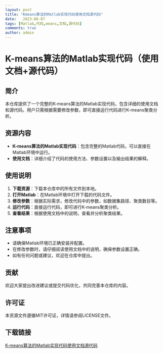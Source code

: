 ```yaml
---
layout: post
title: "Kmeans算法的Matlab实现代码使用文档源代码"
date:   2023-06-07
tags: [Matlab,代码,means,文档,源代码]
comments: true
author: admin
---
```

# K-means算法的Matlab实现代码（使用文档+源代码）

## 简介

本仓库提供了一个完整的K-means算法的Matlab实现代码，包含详细的使用文档和源代码。用户只需根据需要修改参数，即可直接运行代码进行K-means聚类分析。

## 资源内容

- **K-means算法的Matlab实现代码**：包含完整的Matlab代码，可以直接在Matlab环境中运行。
- **使用文档**：详细介绍了代码的使用方法、参数设置以及输出结果的解释。

## 使用说明

1. **下载资源**：下载本仓库中的所有文件到本地。
2. **打开Matlab**：在Matlab环境中打开下载的代码文件。
3. **修改参数**：根据实际需求，修改代码中的参数，如数据集路径、聚类数目等。
4. **运行代码**：直接运行代码，即可进行K-means聚类分析。
5. **查看结果**：根据使用文档中的说明，查看并分析聚类结果。

## 注意事项

- 请确保Matlab环境已正确安装并配置。
- 在修改参数时，请仔细阅读使用文档中的说明，确保参数设置正确。
- 如有任何问题或建议，欢迎在仓库中提出。

## 贡献

欢迎大家提出改进建议或提交代码优化，共同完善本仓库的内容。

## 许可证

本资源文件遵循MIT许可证，详情请参阅LICENSE文件。

## 下载链接

[K-means算法的Matlab实现代码使用文档源代码](https://pan.quark.cn/s/60778c324fea)